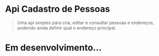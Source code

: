 # Api Cadastro de Pessoas
> Uma api simples para cria, editar e consultar pessoas e endereços, podendo ainda definir qual o endereço principal.

# Em desenvolvimento...